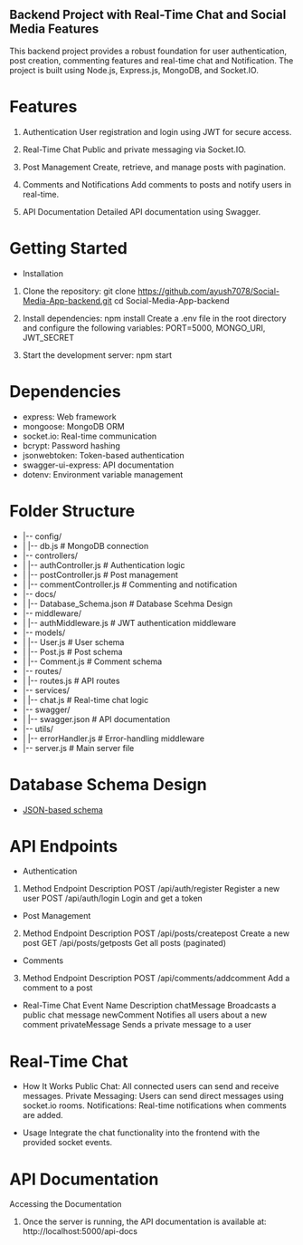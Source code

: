 ## Backend Project with Real-Time Chat and Social Media Features
This backend project provides a robust foundation for  user authentication, post creation, commenting features and real-time chat and Notification. The project is built using Node.js, Express.js, MongoDB, and Socket.IO.

# Features
1. Authentication
User registration and login using JWT for secure access.

2. Real-Time Chat
Public and private messaging via Socket.IO.

3. Post Management
Create, retrieve, and manage posts with pagination.

4. Comments and Notifications
Add comments to posts and notify users in real-time.

5. API Documentation
Detailed API documentation using Swagger.

# Getting Started
- Installation

1. Clone the repository:
git clone https://github.com/ayush7078/Social-Media-App-backend.git
cd Social-Media-App-backend

2. Install dependencies:
npm install
Create a .env file in the root directory and configure the following variables:
PORT=5000, MONGO_URI, JWT_SECRET

3. Start the development server:
npm start

# Dependencies
- express: Web framework
- mongoose: MongoDB ORM
- socket.io: Real-time communication
- bcrypt: Password hashing
- jsonwebtoken: Token-based authentication
- swagger-ui-express: API documentation
- dotenv: Environment variable management


# Folder Structure

- |-- config/
- |   |-- db.js               # MongoDB connection
- |-- controllers/
- |   |-- authController.js   # Authentication logic
- |   |-- postController.js   # Post management
- |   |-- commentController.js # Commenting and notification
- |-- docs/
- |   |-- Database_Schema.json # Database Scehma Design
- |-- middleware/
- |   |-- authMiddleware.js   # JWT authentication middleware
- |-- models/
- |   |-- User.js             # User schema
- |   |-- Post.js             # Post schema
- |   |-- Comment.js          # Comment schema
- |-- routes/
- |   |-- routes.js           # API routes
- |-- services/
- |   |-- chat.js             # Real-time chat logic
- |-- swagger/
- |   |-- swagger.json        # API documentation
- |-- utils/
- |   |-- errorHandler.js     # Error-handling middleware
- |-- server.js               # Main server file


# Database Schema Design
- [JSON-based schema](./docs/Database_Schema.json)

# API Endpoints
- Authentication
1. Method	    Endpoint	          Description
   POST	   /api/auth/register	Register a new user
   POST	   /api/auth/login	   Login and get a token

 - Post Management
2. Method	Endpoint	                  Description
    POST	   /api/posts/createpost	Create a new post
    GET	   /api/posts/getposts	   Get all posts (paginated)

- Comments
3. Method	    Endpoint	                    Description
    POST	     /api/comments/addcomment	   Add a comment to a post

- Real-Time Chat
Event Name	Description
chatMessage	Broadcasts a public chat message
newComment	Notifies all users about a new comment
privateMessage	Sends a private message to a user

# Real-Time Chat
- How It Works
Public Chat: All connected users can send and receive messages.
Private Messaging: Users can send direct messages using socket.io rooms.
Notifications: Real-time notifications when comments are added.

- Usage
Integrate the chat functionality into the frontend with the provided socket events.

# API Documentation

Accessing the Documentation
1. Once the server is running, the API documentation is available at:
http://localhost:5000/api-docs